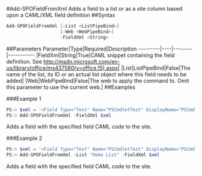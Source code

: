 #Add-SPOFieldFromXml
Adds a field to a list or as a site column based upon a CAML/XML field definition
##Syntax
```powershell
Add-SPOFieldFromXml [-List <ListPipeBind>]
                    [-Web <WebPipeBind>]
                    -FieldXml <String>
```


##Parameters
Parameter|Type|Required|Description
---------|----|--------|-----------
|FieldXml|String|True|CAML snippet containing the field definition. See http://msdn.microsoft.com/en-us/library/office/ms437580(v=office.15).aspx|
|List|ListPipeBind|False|The name of the list, its ID or an actual list object where this field needs to be added|
|Web|WebPipeBind|False|The web to apply the command to. Omit this parameter to use the current web.|
##Examples

###Example 1
```powershell
PS:> $xml = '<Field Type="Text" Name="PSCmdletTest" DisplayName="PSCmdletTest" ID="{27d81055-f208-41c9-a976-61c5473eed4a}" Group="Test" Required="FALSE" StaticName="PSCmdletTest" />'
PS:> Add-SPOFieldFromXml -FieldXml $xml
```
Adds a field with the specified field CAML code to the site.

###Example 2
```powershell
PS:> $xml = '<Field Type="Text" Name="PSCmdletTest" DisplayName="PSCmdletTest" ID="{27d81055-f208-41c9-a976-61c5473eed4a}" Group="Test" Required="FALSE" StaticName="PSCmdletTest" />'
PS:> Add-SPOFieldFromXml -List "Demo List" -FieldXml $xml
```
Adds a field with the specified field CAML code to the site.
